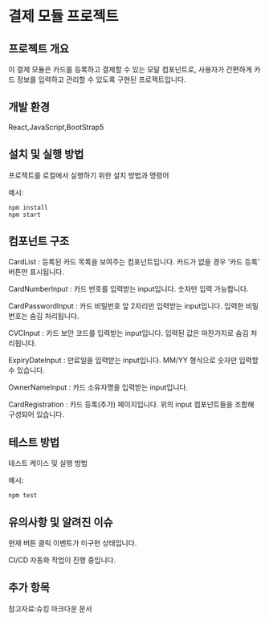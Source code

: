 # 결제 모듈 프로젝트

## 프로젝트 개요

이 결제 모듈은 카드를 등록하고 결제할 수 있는 모달 컴포넌트로, 사용자가 간편하게 카드 정보를 입력하고 관리할 수 있도록 구현된 프로젝트입니다.


## 개발 환경

React,JavaScript,BootStrap5

## 설치 및 실행 방법

프로젝트를 로컬에서 실행하기 위한 설치 방법과 명령어

예시:
```
npm install
npm start
```

## 컴포넌트 구조

CardList : 등록된 카드 목록을 보여주는 컴포넌트입니다. 카드가 없을 경우 ‘카드 등록’ 버튼만 표시됩니다.

CardNumberInput : 카드 번호를 입력받는 input입니다. 숫자만 입력 가능합니다.

CardPasswordInput : 카드 비밀번호 앞 2자리만 입력받는 input입니다. 입력한 비밀번호는 숨김 처리됩니다.

CVCInput : 카드 보안 코드를 입력받는 input입니다. 입력된 값은 마찬가지로 숨김 처리됩니다.

ExpiryDateInput : 만료일을 입력받는 input입니다. MM/YY 형식으로 숫자만 입력할 수 있습니다.

OwnerNameInput : 카드 소유자명을 입력받는 input입니다.

CardRegistration : 카드 등록(추가) 페이지입니다. 위의 input 컴포넌트들을 조합해 구성되어 있습니다.

## 테스트 방법

테스트 케이스 및 실행 방법

예시:
```
npm test
```

## 유의사항 및 알려진 이슈

현재 버튼 클릭 이벤트가 미구현 상태입니다.

CI/CD 자동화 작업이 진행 중입니다.


## 추가 항목

참고자료:슈킹 마크다운 문서
